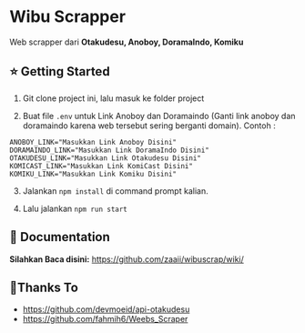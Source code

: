 # Wibu Scrapper

Web scrapper dari **Otakudesu, Anoboy, DoramaIndo, Komiku**

## ⭐ Getting Started

  1. Git clone project ini, lalu masuk ke folder project

  2. Buat file `.env` untuk Link Anoboy dan Doramaindo (Ganti link anoboy dan doramaindo karena web tersebut sering berganti domain). Contoh : 
```
ANOBOY_LINK="Masukkan Link Anoboy Disini"
DORAMAINDO_LINK="Masukkan Link DoramaIndo Disini"
OTAKUDESU_LINK="Masukkan Link Otakudesu Disini"
KOMICAST_LINK="Masukkan Link KomiCast Disini"
KOMIKU_LINK="Masukkan Link Komiku Disini"
```

  3. Jalankan `npm install` di command prompt kalian.

  4. Lalu jalankan `npm run start`

## 📖 Documentation

**Silahkan Baca disini:** https://github.com/zaaii/wibuscrap/wiki/


## 🙏Thanks To

- https://github.com/devmoeid/api-otakudesu
- https://github.com/fahmih6/Weebs_Scraper